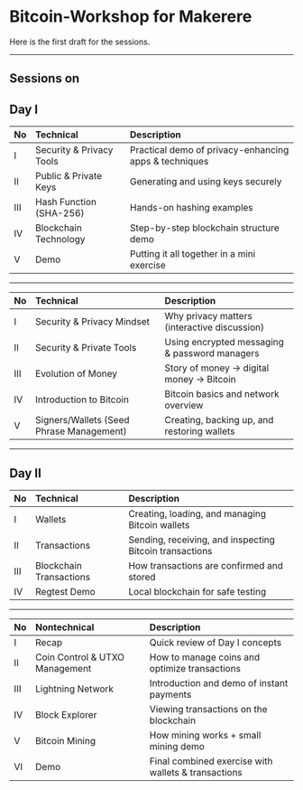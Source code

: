 # Bitcoin-Workshop for Makerere

Here is the first draft for the sessions.  

---

## Sessions on

## Day I
| No | Technical | Description |
| :-- | :-------- | :----------- |
| I  | Security & Privacy Tools | Practical demo of privacy-enhancing apps & techniques |
| II | Public & Private Keys | Generating and using keys securely |
| III | Hash Function (SHA-256) | Hands-on hashing examples |
| IV | Blockchain Technology | Step-by-step blockchain structure demo |
| V  | Demo | Putting it all together in a mini exercise |

---

| No | Technical | Description |
| :-- | :-------- | :----------- |
| I  | Security & Privacy Mindset | Why privacy matters (interactive discussion) |
| II | Security & Private Tools | Using encrypted messaging & password managers |
| III | Evolution of Money | Story of money → digital money → Bitcoin |
| IV | Introduction to Bitcoin | Bitcoin basics and network overview |
| V  | Signers/Wallets (Seed Phrase Management) | Creating, backing up, and restoring wallets |

---

## Day II
| No | Technical | Description |
| :-- | :-------- | :----------- |
| I  | Wallets | Creating, loading, and managing Bitcoin wallets |
| II | Transactions | Sending, receiving, and inspecting Bitcoin transactions |
| III | Blockchain Transactions | How transactions are confirmed and stored |
| IV | Regtest Demo | Local blockchain for safe testing |

---

| No | Nontechnical | Description |
| :-- | :----------- | :----------- |
| I  | Recap | Quick review of Day I concepts |
| II | Coin Control & UTXO Management | How to manage coins and optimize transactions |
| III | Lightning Network | Introduction and demo of instant payments |
| IV | Block Explorer | Viewing transactions on the blockchain |
| V  | Bitcoin Mining | How mining works + small mining demo |
| VI | Demo | Final combined exercise with wallets & transactions |

